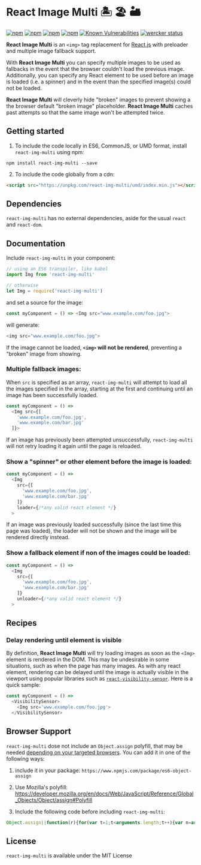 React Image Multi 🏝 🏖 🏜
===

[![npm](https://img.shields.io/npm/v/react-img-multi.svg?style=flat-square)](https://www.npmjs.com/package/react-img-multi)
[![npm](https://img.shields.io/npm/l/react-img-multi.svg?style=flat-square)](https://www.npmjs.com/package/react-img-multi)
[![npm](https://img.shields.io/npm/dt/react-img-multi.svg?style=flat-square)](https://www.npmjs.com/package/react-img-multi)
[![npm](https://img.shields.io/npm/dm/react-img-multi.svg?style=flat-square)](https://www.npmjs.com/package/react-img-multi)
[![Known Vulnerabilities](https://snyk.io/test/npm/react-img-multi/badge.svg)](https://snyk.io/test/npm/react-img-multi)
[![wercker status](https://app.wercker.com/status/deff357a6b8d111f465c78e690dc9019/s/master "wercker status")](https://app.wercker.com/project/byKey/deff357a6b8d111f465c78e690dc9019)

**React Image Multi** is an `<img>` tag replacement for [React.js](https://facebook.github.io/react/) with preloader and multiple image fallback support.

With **React Image Multi** you can specify multiple images to be used as fallbacks in the event that the browser couldn't load the previous image. Additionally, you can specify any React element to be used before an image is loaded (i.e. a spinner) and in the event than the specified image(s) could not be loaded.

**React Image Multi** will cleverly hide "broken" images to prevent showing a the browser default "broken image"  placeholder. **React Image Multi** caches past attempts so that the same image won't be attempted twice.

Getting started
---

1. To include the code locally in ES6, CommonJS, or UMD format, install `react-img-multi` using npm:

  ```
  npm install react-img-multi --save
  ```

2. To include the code globally from a cdn:
  ```html
  <script src="https://unpkg.com/react-img-multi/umd/index.min.js"></script>
  ```

Dependencies
---
`react-img-multi` has no external dependencies, aside for the usual `react` and `react-dom`.


Documentation
---
Include `react-img-multi` in your component:

```js
// using an ES6 transpiler, like babel
import Img from 'react-img-multi'

// otherwise
let Img = require('react-img-multi')
```

and set a source for the image:

```js
const myComponent = () => <Img src="www.example.com/foo.jpg">
```

will generate:

```js
<img src="www.example.com/foo.jpg">
```
If the image cannot be loaded, **`<img>` will not be rendered**, preventing a "broken" image from showing.

### Multiple fallback images:
When `src` is specified as an array, `react-img-multi` will attempt to load all the images specified in the array, starting at the first and continuing until an image has been successfully loaded.

```js
const myComponent = () =>
  <Img src={[
    'www.example.com/foo.jpg',
    'www.example.com/bar.jpg'
  ]}>
```
If an image has previously been attempted unsuccessfully, `react-img-multi` will not retry loading it again until the page is reloaded.

### Show a "spinner" or other element before the image is loaded:
```js
const myComponent = () =>
  <Img
    src={[
      'www.example.com/foo.jpg',
      'www.example.com/bar.jpg'
    ]}
    loader={/*any valid react element */}
  >
```
If an image was previously loaded successfully (since the last time this page was loaded), the loader will not be shown and the image will be rendered directly instead.


### Show a fallback element if non of the images could be loaded:
```js
const myComponent = () =>
  <Img
    src={[
      'www.example.com/foo.jpg',
      'www.example.com/bar.jpg'
    ]}
    unloader={/*any valid react element */}
  >
```

Recipes
---
### Delay rendering until element is visible
By definition, **React Image Multi** will try loading images as soon as the `<Img>` element is rendered in the DOM. This may be undesirable in some situations, such as when the page has many images. As with any react element, rendering can be delayed until the image is actually visible in the viewport using popular libraries such as [`react-visibility-sensor`](https://www.npmjs.com/package/react-visibility-sensor). Here is a quick sample:
```js
const myComponent = () =>
  <VisibilitySensor>
    <Img src='www.example.com/foo.jpg'>
  </VisibilitySensor>
```


Browser Support
---
`react-img-multi` dose not include an `Object.assign` polyfill, that may be needed [depending on your targeted browsers](http://kangax.github.io/compat-table/es6/#test-Object_static_methods_Object.assign). You can add it in one of the following ways:

1. include it in your package: `https://www.npmjs.com/package/es6-object-assign`

2. Use Mozilla's polyfill: https://developer.mozilla.org/en/docs/Web/JavaScript/Reference/Global_Objects/Object/assign#Polyfill

3. Include the following code before including `react-img-multi`:

  ```js
  Object.assign||function(r){for(var t=1;t<arguments.length;t++){var n=arguments[t];for(var a in n)Object.prototype.hasOwnProperty.call(n,a)&&(r[a]=n[a])}return r};
  ```

License
---
`react-img-multi` is available under the MIT License
